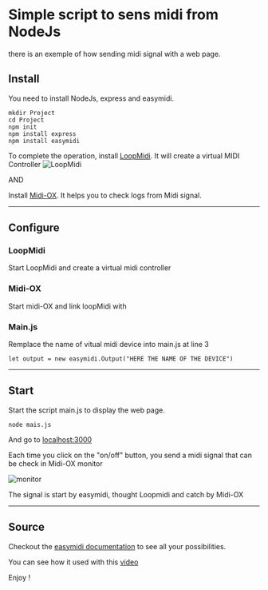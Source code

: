 # Simple script to sens midi from NodeJs

there is an exemple of how sending midi signal with a web page.


## Install 

You need to install NodeJs, express and easymidi.

```
mkdir Project
cd Project
npm init
npm install express
npm install easymidi
```

To complete the operation, install [LoopMidi](https://www.tobias-erichsen.de/software/loopmidi.html). It will create a virtual MIDI Controller
![LoopMidi](https://i.imgur.com/VDTLX2X.png)

AND

Install [Midi-OX](http://www.midiox.com/). It helps you to check logs from Midi signal.

--- 

## Configure

### LoopMidi
Start LoopMidi and create a virtual midi controller

### Midi-OX
Start midi-OX and link loopMidi with

### Main.js
Remplace the name of vitual midi device into main.js at line 3

``` 
let output = new easymidi.Output("HERE THE NAME OF THE DEVICE") 
```

---

## Start

Start the script main.js to display the web page.
```
node mais.js
```

And go to [localhost:3000](http://localhost:3000)

Each time you click on the "on/off" button, you send a midi signal that can be check in Midi-OX monitor

![monitor](https://res.cloudinary.com/practicaldev/image/fetch/s--0W2RUksL--/c_limit%2Cf_auto%2Cfl_progressive%2Cq_auto%2Cw_880/https://i.imgur.com/kGJHXr6.png)

The signal is start by easymidi, thought Loopmidi and catch by Midi-OX

---

## Source

Checkout the [easymidi documentation](https://github.com/dinchak/node-easymidi) to see all your possibilities.

You can see how it used with this [video](https://www.youtube.com/watch?v=vW2Lve_hMzg) 

Enjoy !